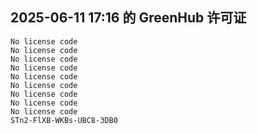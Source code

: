 ## 2025-06-11 17:16 的 GreenHub 许可证
```
No license code
No license code
No license code
No license code
No license code
No license code
No license code
No license code
No license code
STn2-FlXB-WKBs-UBC8-3DB0
```
